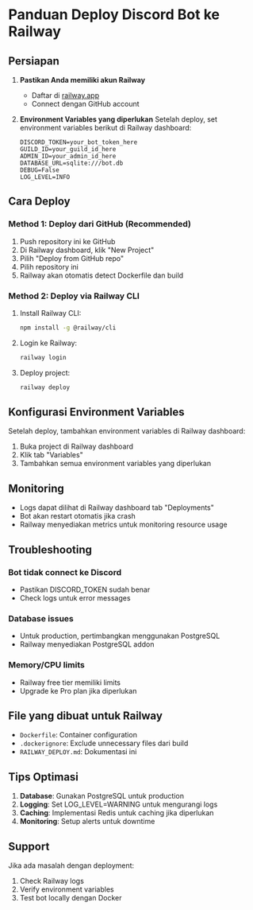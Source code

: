 # Panduan Deploy Discord Bot ke Railway

## Persiapan

1. **Pastikan Anda memiliki akun Railway**
   - Daftar di [railway.app](https://railway.app)
   - Connect dengan GitHub account

2. **Environment Variables yang diperlukan**
   Setelah deploy, set environment variables berikut di Railway dashboard:
   ```
   DISCORD_TOKEN=your_bot_token_here
   GUILD_ID=your_guild_id_here
   ADMIN_ID=your_admin_id_here
   DATABASE_URL=sqlite:///bot.db
   DEBUG=False
   LOG_LEVEL=INFO
   ```

## Cara Deploy

### Method 1: Deploy dari GitHub (Recommended)

1. Push repository ini ke GitHub
2. Di Railway dashboard, klik "New Project"
3. Pilih "Deploy from GitHub repo"
4. Pilih repository ini
5. Railway akan otomatis detect Dockerfile dan build

### Method 2: Deploy via Railway CLI

1. Install Railway CLI:
   ```bash
   npm install -g @railway/cli
   ```

2. Login ke Railway:
   ```bash
   railway login
   ```

3. Deploy project:
   ```bash
   railway deploy
   ```

## Konfigurasi Environment Variables

Setelah deploy, tambahkan environment variables di Railway dashboard:

1. Buka project di Railway dashboard
2. Klik tab "Variables"
3. Tambahkan semua environment variables yang diperlukan

## Monitoring

- Logs dapat dilihat di Railway dashboard tab "Deployments"
- Bot akan restart otomatis jika crash
- Railway menyediakan metrics untuk monitoring resource usage

## Troubleshooting

### Bot tidak connect ke Discord
- Pastikan DISCORD_TOKEN sudah benar
- Check logs untuk error messages

### Database issues
- Untuk production, pertimbangkan menggunakan PostgreSQL
- Railway menyediakan PostgreSQL addon

### Memory/CPU limits
- Railway free tier memiliki limits
- Upgrade ke Pro plan jika diperlukan

## File yang dibuat untuk Railway

- `Dockerfile`: Container configuration
- `.dockerignore`: Exclude unnecessary files dari build
- `RAILWAY_DEPLOY.md`: Dokumentasi ini

## Tips Optimasi

1. **Database**: Gunakan PostgreSQL untuk production
2. **Logging**: Set LOG_LEVEL=WARNING untuk mengurangi logs
3. **Caching**: Implementasi Redis untuk caching jika diperlukan
4. **Monitoring**: Setup alerts untuk downtime

## Support

Jika ada masalah dengan deployment:
1. Check Railway logs
2. Verify environment variables
3. Test bot locally dengan Docker
